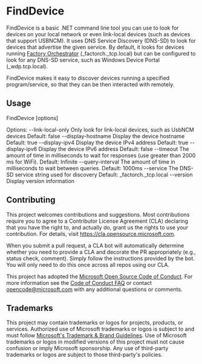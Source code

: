 # FindDevice

FindDevice is a basic .NET command line tool you can use to look for devices on your local network or even link-local devices (such as devices that support USBNCM). It uses DNS Service Discovery (DNS-SD) to look for devices that advertise the given service. By default, it looks for devices running [Factory Orchestrator](https://github.com/microsoft/FactoryOrchestrator) (_factorch._tcp.local) but can be configured to look for any DNS-SD service, such as Windows Device Portal (_wdp.tcp.local).

FindDevice makes it easy to discover devices running a specified program/service, so that they can be then interacted with remotely.

## Usage
  FindDevice [options]

Options:
  --link-local-only                    Only look for link-local devices, such as UsbNCM devices Default: false
  --display-hostname                   Display the device hostname Default: true
  --display-ipv4                       Display the device IPv4 address Default: true
  --display-ipv6                       Display the device IPv6 address Default: false
  --timeout <timeout>                  The amount of time in milliseconds to wait for responses (use greater than 2000
                                       ms for WiFi). Default: Infinite
  --query-interval <query-interval>    The amount of time in milliseconds to wait between queries. Default: 1000ms
  --service <service>                  The DNS-SD service string used for discovery Default: _factorch._tcp.local
  --version                            Display version information
  
## Contributing

This project welcomes contributions and suggestions.  Most contributions require you to agree to a
Contributor License Agreement (CLA) declaring that you have the right to, and actually do, grant us
the rights to use your contribution. For details, visit https://cla.opensource.microsoft.com.

When you submit a pull request, a CLA bot will automatically determine whether you need to provide
a CLA and decorate the PR appropriately (e.g., status check, comment). Simply follow the instructions
provided by the bot. You will only need to do this once across all repos using our CLA.

This project has adopted the [Microsoft Open Source Code of Conduct](https://opensource.microsoft.com/codeofconduct/).
For more information see the [Code of Conduct FAQ](https://opensource.microsoft.com/codeofconduct/faq/) or
contact [opencode@microsoft.com](mailto:opencode@microsoft.com) with any additional questions or comments.

## Trademarks

This project may contain trademarks or logos for projects, products, or services. Authorized use of Microsoft 
trademarks or logos is subject to and must follow 
[Microsoft's Trademark & Brand Guidelines](https://www.microsoft.com/en-us/legal/intellectualproperty/trademarks/usage/general).
Use of Microsoft trademarks or logos in modified versions of this project must not cause confusion or imply Microsoft sponsorship.
Any use of third-party trademarks or logos are subject to those third-party's policies.
